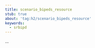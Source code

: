 ```yaml
---
title: scenario_bipeds_resource
stub: true
about: 'tag:h2/scenario_bipeds_resource'
keywords:
  - srbipd
---
```

...
